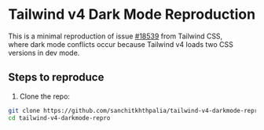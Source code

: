 # Tailwind v4 Dark Mode Reproduction

This is a minimal reproduction of issue [#18539](https://github.com/tailwindlabs/tailwindcss/issues/18539) from Tailwind CSS,  
where dark mode conflicts occur because Tailwind v4 loads two CSS versions in dev mode.

## Steps to reproduce

1. Clone the repo:

```bash
git clone https://github.com/sanchitkhthpalia/tailwind-v4-darkmode-repro.git
cd tailwind-v4-darkmode-repro
